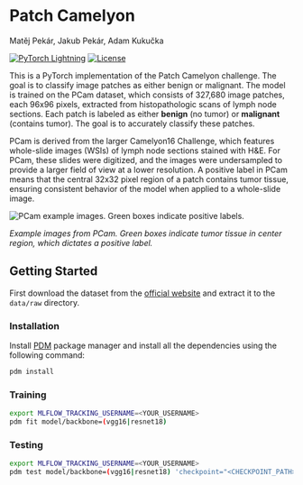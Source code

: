 # Patch Camelyon

Matěj Pekár, Jakub Pekár, Adam Kukučka

[![PyTorch Lightning](https://img.shields.io/badge/pytorch-lightning-blue.svg?logo=PyTorch%20Lightning)](https://github.com/Lightning-AI/lightning)
[![License](https://img.shields.io/badge/License-MIT-red.svg)](https://gitlab.ics.muni.cz/rationai/digital-pathology/pathology/patch-camelyon/-/blob/master/LICENSE)



This is a PyTorch implementation of the Patch Camelyon challenge. The goal is to classify image patches as either benign or malignant. The model is trained on the PCam dataset, which consists of 327,680 image patches, each 96x96 pixels, extracted from histopathologic scans of lymph node sections. Each patch is labeled as either **benign** (no tumor) or **malignant** (contains tumor). The goal is to accurately classify these patches.

PCam is derived from the larger Camelyon16 Challenge, which features whole-slide images (WSIs) of lymph node sections stained with H&E. For PCam, these slides were digitized, and the images were undersampled to provide a larger field of view at a lower resolution. A positive label in PCam means that the central 32x32 pixel region of a patch contains tumor tissue, ensuring consistent behavior of the model when applied to a whole-slide image.

![PCam example images. Green boxes indicate positive labels.](https://github.com/basveeling/pcam/blob/master/pcam.jpg?raw=true)

*Example images from PCam. Green boxes indicate tumor tissue in center region, which dictates a positive label.*


## Getting Started

First download the dataset from the [official website](https://patchcamelyon.grand-challenge.org/Data/) and extract it to the `data/raw` directory.

### Installation

Install [PDM](https://pdm.fming.dev/) package manager and install all the dependencies using the following command:
```bash
pdm install
```

### Training

```bash
export MLFLOW_TRACKING_USERNAME=<YOUR_USERNAME>
pdm fit model/backbone=(vgg16|resnet18)
```

### Testing

```bash
export MLFLOW_TRACKING_USERNAME=<YOUR_USERNAME>
pdm test model/backbone=(vgg16|resnet18) 'checkpoint="<CHECKPOINT_PATH>"'
```

